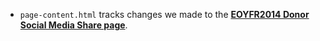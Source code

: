 - `page-content.html` tracks changes we made to the **[EOYFR2014 Donor Social Media Share page](https://sendto.mozilla.org/page/content/EOYFR2014-share)**.

